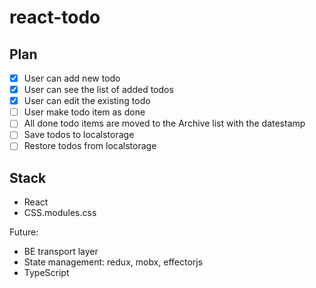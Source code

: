 # react-todo

## Plan 

- [x] User can add new todo
- [x] User can see the list of added todos
- [x] User can edit the existing todo
- [ ] User make todo item as done
- [ ] All done todo items are moved to the Archive list with the datestamp
- [ ] Save todos to localstorage
- [ ] Restore todos from localstorage

## Stack

* React
* CSS.modules.css

Future:
* BE transport layer
* State management: redux, mobx, effectorjs
* TypeScript
